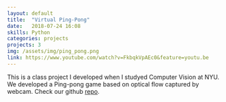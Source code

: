 ```yaml
---
layout: default
title:  "Virtual Ping-Pong"
date:   2018-07-24 16:08
skills: Python
categories: projects
projects: 3
img: /assets/img/ping_pong.png
link: https://www.youtube.com/watch?v=FkbqkVpAEc0&feature=youtu.be
---
```

This is a class project I developed when I studyed Computer Vision at NYU. We developed a Ping-pong game based on optical flow captured by webcam. Check our github [repo](https://github.com/TerminalWitchcraft/cvproj).